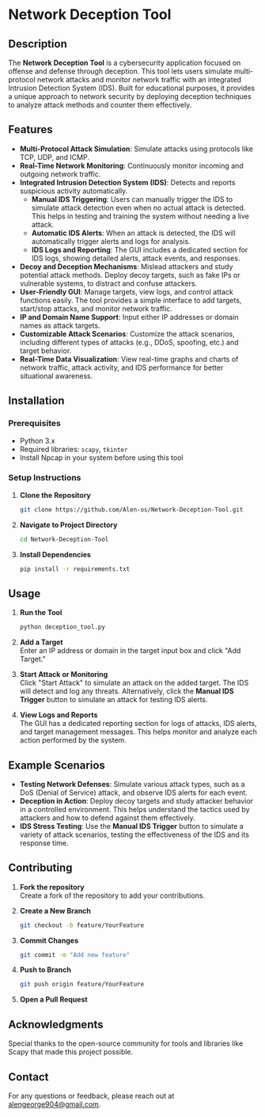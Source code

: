 
# Network Deception Tool

## Description
The **Network Deception Tool** is a cybersecurity application focused on offense and defense through deception. This tool lets users simulate multi-protocol network attacks and monitor network traffic with an integrated Intrusion Detection System (IDS). Built for educational purposes, it provides a unique approach to network security by deploying deception techniques to analyze attack methods and counter them effectively.

## Features
- **Multi-Protocol Attack Simulation**: Simulate attacks using protocols like TCP, UDP, and ICMP.
- **Real-Time Network Monitoring**: Continuously monitor incoming and outgoing network traffic.
- **Integrated Intrusion Detection System (IDS)**: Detects and reports suspicious activity automatically. 
    - **Manual IDS Triggering**: Users can manually trigger the IDS to simulate attack detection even when no actual attack is detected. This helps in testing and training the system without needing a live attack.
    - **Automatic IDS Alerts**: When an attack is detected, the IDS will automatically trigger alerts and logs for analysis.
    - **IDS Logs and Reporting**: The GUI includes a dedicated section for IDS logs, showing detailed alerts, attack events, and responses.
- **Decoy and Deception Mechanisms**: Mislead attackers and study potential attack methods. Deploy decoy targets, such as fake IPs or vulnerable systems, to distract and confuse attackers.
- **User-Friendly GUI**: Manage targets, view logs, and control attack functions easily. The tool provides a simple interface to add targets, start/stop attacks, and monitor network traffic.
- **IP and Domain Name Support**: Input either IP addresses or domain names as attack targets.
- **Customizable Attack Scenarios**: Customize the attack scenarios, including different types of attacks (e.g., DDoS, spoofing, etc.) and target behavior.
- **Real-Time Data Visualization**: View real-time graphs and charts of network traffic, attack activity, and IDS performance for better situational awareness.

## Installation

### Prerequisites
- Python 3.x
- Required libraries: `scapy`, `tkinter`
- Install Npcap in your system before using this tool

### Setup Instructions
1. **Clone the Repository**  
   ```bash
   git clone https://github.com/Alen-os/Network-Deception-Tool.git
   ```
2. **Navigate to Project Directory**  
   ```bash
   cd Network-Deception-Tool
   ```
3. **Install Dependencies**  
   ```bash
   pip install -r requirements.txt
   ```

## Usage

1. **Run the Tool**  
   ```bash
   python deception_tool.py
   ```

2. **Add a Target**  
   Enter an IP address or domain in the target input box and click "Add Target."

3. **Start Attack or Monitoring**  
   Click "Start Attack" to simulate an attack on the added target. The IDS will detect and log any threats. Alternatively, click the **Manual IDS Trigger** button to simulate an attack for testing IDS alerts.

4. **View Logs and Reports**  
   The GUI has a dedicated reporting section for logs of attacks, IDS alerts, and target management messages. This helps monitor and analyze each action performed by the system.

## Example Scenarios

- **Testing Network Defenses**: Simulate various attack types, such as a DoS (Denial of Service) attack, and observe IDS alerts for each event.
- **Deception in Action**: Deploy decoy targets and study attacker behavior in a controlled environment. This helps understand the tactics used by attackers and how to defend against them effectively.
- **IDS Stress Testing**: Use the **Manual IDS Trigger** button to simulate a variety of attack scenarios, testing the effectiveness of the IDS and its response time.

## Contributing
1. **Fork the repository**  
   Create a fork of the repository to add your contributions.

2. **Create a New Branch**  
   ```bash
   git checkout -b feature/YourFeature
   ```

3. **Commit Changes**  
   ```bash
   git commit -m "Add new feature"
   ```

4. **Push to Branch**  
   ```bash
   git push origin feature/YourFeature
   ```

5. **Open a Pull Request**

## Acknowledgments
Special thanks to the open-source community for tools and libraries like Scapy that made this project possible.

## Contact
For any questions or feedback, please reach out at alengeorge904@gmail.com.
```

